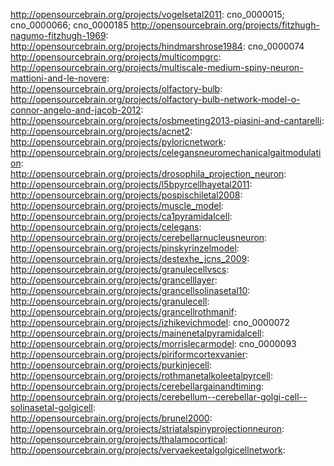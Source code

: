 
http://opensourcebrain.org/projects/vogelsetal2011:                                                   cno_0000015; cno_0000066; cno_0000185 
http://opensourcebrain.org/projects/fitzhugh-nagumo-fitzhugh-1969:                                    
http://opensourcebrain.org/projects/hindmarshrose1984:                                                cno_0000074 
http://opensourcebrain.org/projects/multicompgrc:                                                     
http://opensourcebrain.org/projects/multiscale-medium-spiny-neuron-mattioni-and-le-novere:            
http://opensourcebrain.org/projects/olfactory-bulb:                                                   
http://opensourcebrain.org/projects/olfactory-bulb-network-model-o-connor-angelo-and-jacob-2012:      
http://opensourcebrain.org/projects/osbmeeting2013-piasini-and-cantarelli:                            
http://opensourcebrain.org/projects/acnet2:                                                           
http://opensourcebrain.org/projects/pyloricnetwork:                                                   
http://opensourcebrain.org/projects/celegansneuromechanicalgaitmodulation:                            
http://opensourcebrain.org/projects/drosophila_projection_neuron:                                     
http://opensourcebrain.org/projects/l5bpyrcellhayetal2011:                                            
http://opensourcebrain.org/projects/pospischiletal2008:                                               
http://opensourcebrain.org/projects/muscle_model:                                                     
http://opensourcebrain.org/projects/ca1pyramidalcell:                                                 
http://opensourcebrain.org/projects/celegans:                                                         
http://opensourcebrain.org/projects/cerebellarnucleusneuron:                                          
http://opensourcebrain.org/projects/pinskyrinzelmodel:                                                
http://opensourcebrain.org/projects/destexhe_jcns_2009:                                               
http://opensourcebrain.org/projects/granulecellvscs:                                                  
http://opensourcebrain.org/projects/grancelllayer:                                                    
http://opensourcebrain.org/projects/grancellsolinasetal10:                                            
http://opensourcebrain.org/projects/granulecell:                                                      
http://opensourcebrain.org/projects/grancellrothmanif:                                                
http://opensourcebrain.org/projects/izhikevichmodel:                                                  cno_0000072 
http://opensourcebrain.org/projects/mainenetalpyramidalcell:                                          
http://opensourcebrain.org/projects/morrislecarmodel:                                                 cno_0000093 
http://opensourcebrain.org/projects/piriformcortexvanier:                                             
http://opensourcebrain.org/projects/purkinjecell:                                                     
http://opensourcebrain.org/projects/rothmanetalkoleetalpyrcell:                                       
http://opensourcebrain.org/projects/cerebellargainandtiming:                                          
http://opensourcebrain.org/projects/cerebellum--cerebellar-golgi-cell--solinasetal-golgicell:         
http://opensourcebrain.org/projects/brunel2000:                                                       
http://opensourcebrain.org/projects/striatalspinyprojectionneuron:                                    
http://opensourcebrain.org/projects/thalamocortical:                                                  
http://opensourcebrain.org/projects/vervaekeetalgolgicellnetwork:                                     